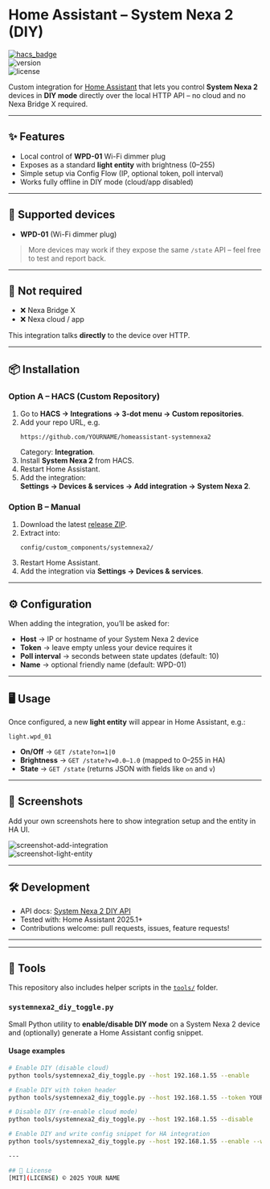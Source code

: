 
# Home Assistant – System Nexa 2 (DIY)

[![hacs_badge](https://img.shields.io/badge/HACS-Custom-orange.svg)](https://hacs.xyz)  
![version](https://img.shields.io/badge/version-v0.1.0-blue)  
![license](https://img.shields.io/github/license/YOURNAME/homeassistant-systemnexa2)

Custom integration for [Home Assistant](https://www.home-assistant.io/) that lets you control **System Nexa 2** devices in **DIY mode** directly over the local HTTP API – no cloud and no Nexa Bridge X required.

---

## ✨ Features
- Local control of **WPD-01** Wi-Fi dimmer plug  
- Exposes as a standard **light entity** with brightness (0–255)  
- Simple setup via Config Flow (IP, optional token, poll interval)  
- Works fully offline in DIY mode (cloud/app disabled)  

---

## 🔌 Supported devices
- **WPD-01** (Wi-Fi dimmer plug)  

> More devices may work if they expose the same `/state` API – feel free to test and report back.

---

## 🚫 Not required
- ❌ Nexa Bridge X  
- ❌ Nexa cloud / app  

This integration talks **directly** to the device over HTTP.

---

## 📦 Installation

### Option A – HACS (Custom Repository)
1. Go to **HACS → Integrations → 3-dot menu → Custom repositories**.  
2. Add your repo URL, e.g.  
   ```
   https://github.com/YOURNAME/homeassistant-systemnexa2
   ```
   Category: **Integration**.  
3. Install **System Nexa 2** from HACS.  
4. Restart Home Assistant.  
5. Add the integration:  
   **Settings → Devices & services → Add integration → System Nexa 2**.  

### Option B – Manual
1. Download the latest [release ZIP](https://github.com/YOURNAME/homeassistant-systemnexa2/releases).  
2. Extract into:  
   ```
   config/custom_components/systemnexa2/
   ```  
3. Restart Home Assistant.  
4. Add the integration via **Settings → Devices & services**.  

---

## ⚙️ Configuration
When adding the integration, you’ll be asked for:
- **Host** → IP or hostname of your System Nexa 2 device  
- **Token** → leave empty unless your device requires it  
- **Poll interval** → seconds between state updates (default: 10)  
- **Name** → optional friendly name (default: WPD-01)  

---

## 🖥️ Usage
Once configured, a new **light entity** will appear in Home Assistant, e.g.:

```
light.wpd_01
```

- **On/Off** → `GET /state?on=1|0`  
- **Brightness** → `GET /state?v=0.0–1.0` (mapped to 0–255 in HA)  
- **State** → `GET /state` (returns JSON with fields like `on` and `v`)  

---

## 📸 Screenshots
Add your own screenshots here to show integration setup and the entity in HA UI.

![screenshot-add-integration](docs/screenshot-add-integration.png)  
![screenshot-light-entity](docs/screenshot-light-entity.png)  

---

## 🛠️ Development
- API docs: [System Nexa 2 DIY API](https://docs.systemnexa2.se/api/)  
- Tested with: Home Assistant 2025.1+  
- Contributions welcome: pull requests, issues, feature requests!  

---

---

## 🔧 Tools

This repository also includes helper scripts in the [`tools/`](tools) folder.

### `systemnexa2_diy_toggle.py`
Small Python utility to **enable/disable DIY mode** on a System Nexa 2 device and (optionally) generate a Home Assistant config snippet.

#### Usage examples

```bash
# Enable DIY (disable cloud)
python tools/systemnexa2_diy_toggle.py --host 192.168.1.55 --enable

# Enable DIY with token header
python tools/systemnexa2_diy_toggle.py --host 192.168.1.55 --token YOURTOKEN --enable

# Disable DIY (re-enable cloud mode)
python tools/systemnexa2_diy_toggle.py --host 192.168.1.55 --disable

# Enable DIY and write config snippet for HA integration
python tools/systemnexa2_diy_toggle.py --host 192.168.1.55 --enable --write-config ./systemnexa2_config.json

---

## 📜 License
[MIT](LICENSE) © 2025 YOUR NAME

